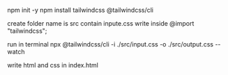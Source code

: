 npm init -y
npm install tailwindcss @tailwindcss/cli

 create folder name is src
 contain inpute.css
 write inside 
 @import "tailwindcss";

 run in terminal
 npx @tailwindcss/cli -i ./src/input.css -o ./src/output.css --watch

 write html and css in index.html
